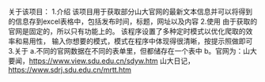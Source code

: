 关于该项目：
1.介绍
该项目用于获取部分山大官网的最新文本信息并可以将得到的信息存到excel表格中，包括发布时间，标题，网址以及内容
2.使用
由于获取的官网是固定的，所以只有功能上的。
该程序设置了多种定时模式以优化爬取的效率和易用性，
输入你想要的模式，模式在程序中体现得很清晰，按提示照做即可
3.关于
 a.不同的官网数据在不同的表单里，但都储存在一个表中
 b。官网为：山大要闻，https://www.view.sdu.edu.cn/sdyw.htm
           山大日记，https://www.sdrj.sdu.edu.cn/mrtt.htm
